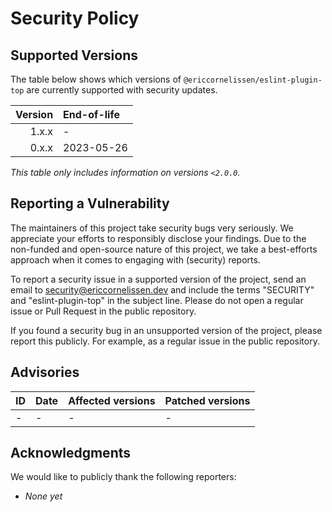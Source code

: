 # Security Policy

## Supported Versions

The table below shows which versions of `@ericcornelissen/eslint-plugin-top` are
currently supported with security updates.

| Version | End-of-life |
| ------: | :---------- |
|   1.x.x | -           |
|   0.x.x | 2023-05-26  |

_This table only includes information on versions `<2.0.0`._

## Reporting a Vulnerability

The maintainers of this project take security bugs very seriously. We appreciate
your efforts to responsibly disclose your findings. Due to the non-funded and
open-source nature of this project, we take a best-efforts approach when it
comes to engaging with (security) reports.

To report a security issue in a supported version of the project, send an email
to [security@ericcornelissen.dev] and include the terms "SECURITY" and
"eslint-plugin-top" in the subject line. Please do not open a regular issue or
Pull Request in the public repository.

If you found a security bug in an unsupported version of the project, please
report this publicly. For example, as a regular issue in the public repository.

## Advisories

| ID  | Date | Affected versions | Patched versions |
| :-- | :--- | :---------------- | :--------------- |
| -   | -    | -                 | -                |

## Acknowledgments

We would like to publicly thank the following reporters:

- _None yet_

[security@ericcornelissen.dev]: mailto:security@ericcornelissen.dev?subject=SECURITY%20%28eslint-plugin-top%29
